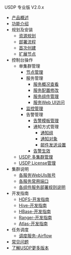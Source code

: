 <div class="sidebar_title icon_"> USDP 专业版 V2.0.x</div>   



* [产品概述](usdpdc/2.0.x/README)
* [功能介绍](usdpdc/2.0.x/release_notes)
* 规划及安装
  * [资源规划](usdpdc/plan&create/deploy_plan)
  * [部署流程](usdpdc/plan&create/install)
  * [首次创建](usdpdc/plan&create/first_create)
  * [扩展节点](usdpdc/plan&create/add_node)
* 控制台操作
  * 单集群管理
    * [节点管理](usdpdc/1.0.x/webconsole/node)
    * 服务管理
      * [服务概况查看](usdpdc/1.0.x/webconsole/service_state)
      * [服务配置修改](usdpdc/1.0.x/webconsole/service_config)
      * [服务组件管理](usdpdc/1.0.x/webconsole/service_component)
      * [服务Web UI访问](usdpdc/1.0.x/webconsole/service_web)
    * [监控管理](usdpdc/1.0.x/webconsole/monitor)
    * 告警管理
      * [告警模板管理](usdpdc/1.0.x/webconsole/alarmTemplate)
      * 通知方式管理
        * [通知组](usdpdc/1.0.x/webconsole/alarmInform_group)
        * [通知对象](usdpdc/1.0.x/webconsole/alarmInform_object)
        * [邮件发送设置](usdpdc/1.0.x/webconsole/alarmInform_email)
      * [告警生效](usdpdc/1.0.x/webconsole/alarmTemplate_work)
  * [USDP 多集群管理](usdpdc/1.0.x/webconsole/clusters)
  * [USDP License管理](usdpdc/1.0.x/webconsole/license)
* 集群说明
  * [各服务WebUIs账号](usdpdc/2.0.x/cluster_notes/login)
  * [各服务常用端口](usdpdc/2.0.x/cluster_notes/ports)
  * [各组件服务部署规则说明](usdpdc/2.0.x/cluster_notes/rule)
* 开发指南
  * [HDFS-开发指南](usdpdc/1.0.x/developer/hdfs)
  * [Hive-开发指南](usdpdc/1.0.x/developer/hive)
  * [HBase-开发指南](usdpdc/1.0.x/developer/hbase)
  * [Ranger-开发指南](usdpdc/1.0.x/developer/ranger)
  * [Atlas-开发指南](usdpdc/1.0.x/developer/atlas)
* 任务调度
  * [调度服务-Airflow](usdpdc/1.0.x/schedule/airflow)
* [常见问题](usdpdc/2.0.x/FAQ)
* [了解USDP更多版本](/usdpdc/version_list)

